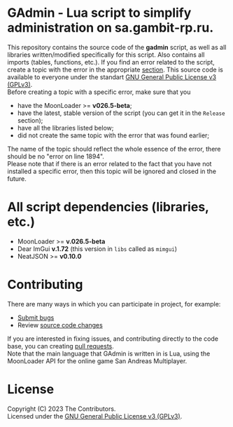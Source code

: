 # GAdmin - Lua script to simplify administration on sa.gambit-rp.ru.

This repository contains the source code of the **gadmin** script, as well as all libraries written/modified specifically for this script.
Also contains all imports (tables, functions, etc.). If you find an error related to the script, create a topic with the error in the appropriate [section](https://github.com/Vadim-Kamalov/GAdmin/issues). This source code is available to everyone under the standart [GNU General Public License v3 (GPLv3)](https://github.com/Vadim-Kamalov/GAdmin/blob/main/LICENSE).
<br>
Before creating a topic with a specific error, make sure that you

- have the MoonLoader >= **v026.5-beta**;
- have the latest, stable version of the script (you can get it in the `Release` section);
- have all the libraries listed below;
- did not create the same topic with the error that was found earlier;

The name of the topic should reflect the whole essence of the error, there should be no "error on line 1894".<br>
Please note that if there is an error related to the fact that you have not installed a specific error, then this topic will be ignored and closed in the future.
<br>

# All script dependencies (libraries, etc.)

- MoonLoader >= **v.026.5-beta**
- Dear ImGui **v.1.72** (this version in `libs` called as `mimgui`)
- NeatJSON >= **v0.10.0**

# Contributing

There are many ways in which you can participate in project, for example:

- [Submit bugs](https://github.com/Vadim-Kamalov/GAdmin/issues)
- Review [source code changes](https://github.com/Vadim-Kamalov/GAdmin/pulls)

If you are interested in fixing issues, and contributing directly to the code base, you can creating [pull requests](https://github.com/Vadim-Kamalov/GAdmin/compare).<br>
Note that the main language that GAdmin is written in is Lua, using the MoonLoader API for the online game San Andreas Multiplayer.
# License
Copyright (C) 2023 The Contributors.<br>
Licensed under the [GNU General Public License v3 (GPLv3)](https://github.com/Vadim-Kamalov/GAdmin/blob/main/LICENSE).
